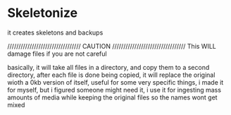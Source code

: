 # Skeletonize
it creates skeletons and backups

/////////////////////////////////
            CAUTION
/////////////////////////////////
This WILL damage files if you are not careful

basically, it will take all files in a directory, and copy them to a second directory, after each file is done being copied, it will replace the original wioth a 0kb version of itself, useful for some very specific things, i made it for myself, but i figured someone might need it, i use it for ingesting mass amounts of media while keeping the original files so the names wont get mixed
